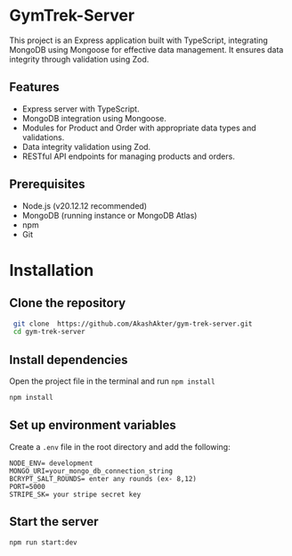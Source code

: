 
# GymTrek-Server

This project is an Express application built with TypeScript, integrating MongoDB using Mongoose for effective data management. It ensures data integrity through validation using Zod.

## Features

- Express server with TypeScript.
- MongoDB integration using Mongoose.
- Modules for Product and Order with appropriate data types and validations.
- Data integrity validation using Zod.
- RESTful API endpoints for managing products and orders.

## Prerequisites

- Node.js (v20.12.12 recommended)
- MongoDB (running instance or MongoDB Atlas)
- npm
- Git

# Installation

## Clone the repository

```sh
 git clone  https://github.com/AkashAkter/gym-trek-server.git
 cd gym-trek-server
```

## Install dependencies

Open the project file in the terminal and run `npm install`

```sh
npm install
```

## Set up environment variables

Create a `.env` file in the root directory and add the following:

```
NODE_ENV= development
MONGO_URI=your_mongo_db_connection_string
BCRYPT_SALT_ROUNDS= enter any rounds (ex- 8,12)
PORT=5000
STRIPE_SK= your stripe secret key
```

## Start the server

```
npm run start:dev
```
